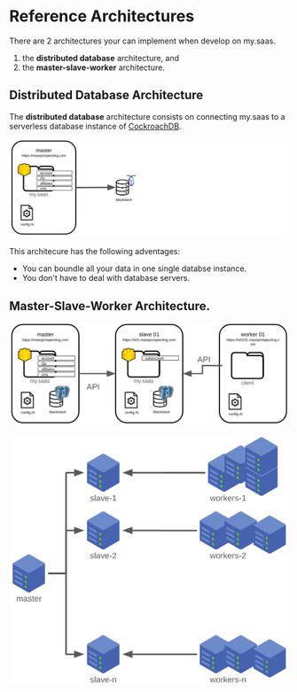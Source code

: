 # Reference Architectures

There are 2 architectures your can implement when develop on my.saas.

1. the **distributed database** architecture, and
2. the **master-slave-worker** architecture.

## Distributed Database Architecture

The **distributed database** architecture consists on connecting my.saas to a serverless database instance of [CockroachDB](https://www.cockroachlabs.com/).

![MySaaS Distributed Database Architecture](/docu/thumbnails/reference-architectures/3.png)

This architecure has the following adventages:

- You can boundle all your data in one single databse instance.
- You don't have to deal with database servers.

## Master-Slave-Worker Architecture.

![MySaaS Distributed Database Architecture](/docu/thumbnails/reference-architectures/1.png)


![MySaaS Distributed Database Architecture](/docu/thumbnails/reference-architectures/2.png)

